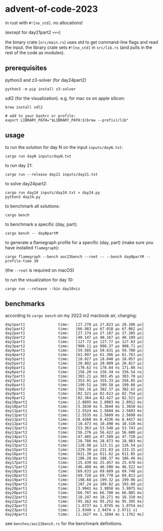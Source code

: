# advent-of-code-2023

in rust with `#![no_std]`. no allocations!

(except for day21part2 💀💀💀)

the binary crate (`src/main.rs`) uses std to get command-line flags and read
the input. the library crate sets `#![no_std]` in `src/lib.rs` (and pulls in
the rest of the code as modules).

## prerequisites

python3 and z3-solver (for day24part2)

    python3 -m pip install z3-solver

sdl2 (for the visualization). e.g. for mac os on apple silicon:

    brew install sdl2

    # add to your bashrc or profile:
    export LIBRARY_PATH="$LIBRARY_PATH:$(brew --prefix)/lib"

## usage

to run the solution for day N on the input `inputs/dayN.txt`:

    cargo run dayN inputs/dayN.txt

to run day 21:

    cargo run --release day21 inputs/day21.txt

to solve day24part2:

    cargo run day24 inputs/day24.txt > day24.py
    python3 day24.py

to benchmark all solutions:

    cargo bench

to benchmark a specific (day, part):

    cargo bench -- dayNpartM

to generate a flamegraph profile for a specific (day, part) (make sure
you have installed `flamegraph`):

    cargo flamegraph --bench aoc23bench --root -- --bench dayNpartM --profile-time 30

(the `--root` is required on macOS)

to run the visualization for day 10:

    cargo run --release --bin day10viz

## benchmarks

according to `cargo bench` on my 2022 m2 macbook air, charging:

```
day1part1               time:   [27.278 µs 27.823 µs 28.286 µs]
day1part2               time:   [66.983 µs 67.018 µs 67.062 µs]
day2part1               time:   [27.174 µs 27.187 µs 27.205 µs]
day2part2               time:   [40.147 µs 40.167 µs 40.189 µs]
day3part1               time:   [127.72 µs 127.77 µs 127.83 µs]
day3part2               time:   [908.11 µs 908.37 µs 908.71 µs]
day4part1               time:   [59.585 µs 59.631 µs 59.700 µs]
day4part2               time:   [61.097 µs 61.386 µs 61.763 µs]
day5part1               time:   [18.027 µs 18.040 µs 18.057 µs]
day5part2               time:   [20.802 µs 20.809 µs 20.817 µs]
day6part1               time:   [170.62 ns 170.84 ns 171.08 ns]
day6part2               time:   [156.20 ns 156.34 ns 156.54 ns]
day7part1               time:   [303.21 µs 303.45 µs 303.70 µs]
day7part2               time:   [353.91 µs 355.33 µs 356.85 µs]
day8part1               time:   [199.51 µs 199.58 µs 199.66 µs]
day8part2               time:   [382.16 µs 382.37 µs 382.62 µs]
day9part1               time:   [82.521 µs 82.613 µs 82.754 µs]
day9part2               time:   [82.364 µs 82.427 µs 82.521 µs]
day10part1              time:   [2.8895 ms 2.8903 ms 2.8912 ms]
day10part2              time:   [5.3630 ms 5.3644 ms 5.3658 ms]
day11part1              time:   [2.5524 ms 2.5604 ms 2.5693 ms]
day11part2              time:   [2.5535 ms 2.5609 ms 2.5690 ms]
day12part1              time:   [8.4260 ms 8.4336 ms 8.4417 ms]
day12part2              time:   [10.473 ms 10.490 ms 10.510 ms]
day13part1              time:   [53.363 µs 53.548 µs 53.743 µs]
day13part2              time:   [56.276 µs 56.422 µs 56.600 µs]
day14part1              time:   [47.485 µs 47.589 µs 47.720 µs]
day14part2              time:   [28.786 ms 28.873 ms 28.983 ms]
day15part1              time:   [120.98 µs 123.51 µs 126.54 µs]
day15part2              time:   [229.38 µs 231.03 µs 233.15 µs]
day16part1              time:   [611.39 µs 611.62 µs 611.85 µs]
day16part2              time:   [186.28 ms 186.37 ms 186.46 ms]
day17part1              time:   [25.439 ms 25.457 ms 25.478 ms]
day17part2              time:   [46.480 ms 46.500 ms 46.522 ms]
day18part1              time:   [69.633 µs 69.689 µs 69.748 µs]
day18part2              time:   [69.728 µs 69.770 µs 69.813 µs]
day19part1              time:   [198.68 µs 199.32 µs 199.96 µs]
day19part2              time:   [187.24 µs 189.82 µs 193.09 µs]
day20part1              time:   [3.9941 ms 3.9958 ms 3.9975 ms]
day20part2              time:   [66.707 ms 66.780 ms 66.885 ms]
day22part1              time:   [18.247 ms 18.271 ms 18.310 ms]
day22part2              time:   [95.162 ms 95.252 ms 95.395 ms]
day23part1              time:   [1.0737 ms 1.0745 ms 1.0754 ms]
day23part2              time:   [2.9349 s 2.9474 s 2.9711 s]
day24part1              time:   [1.1627 ms 1.1694 ms 1.1761 ms]
```

see `benches/aoc23bench.rs` for the benchmark definitions.
